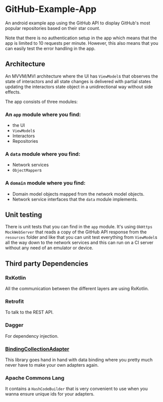# GitHub-Example-App
An android example app using the GitHub API to display GitHub's most popular repositories based on their star count.

Note that there is no authentication setup in the app which means that the app is limited to 10 requests per minute. However, this also means that you can easily test the error handling in the app.

## Architecture
An MVVM/MVI architecture where the UI has `ViewModel`s that observes the state of interactors and all state changes is delivered with partial states updating the interactors state object in a unidirectional way without side effects.

The app consists of three modules:

### An `app` module where you find:
* the UI
* `ViewModel`s
* Interactors
* Repositories

### A `data` module where you find:
* Network services
* `ObjectMapper`s

### A `domain` module where you find:
* Domain model objects mapped from the network model objects.
* Network service interfaces that the `data` module implements.

## Unit testing
There is unit tests that you can find in the `app` module. It's using `OkHttps` `MockWebServer` that reads a copy of the GitHub API response from the `resources` folder and like that you can unit test everything from `ViewModel`s all the way down to the network services and this can run on a CI server without any need of an emulator or device.

## Third party Dependencies
### RxKotlin
All the communication between the different layers are using RxKotlin.

### Retrofit
To talk to the REST API.

### Dagger
For dependency injection.

### [BindingCollectionAdapter](https://github.com/evant/binding-collection-adapter)
This library goes hand in hand with data binding where you pretty much never have to make your own adapters again.

### Apache Commons Lang
It contains a `HashCodeBuilder` that is very convenient to use when you wanna ensure unique ids for your adapters.
